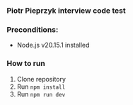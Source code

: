 ### Piotr Pieprzyk interview code test

### Preconditions:
- Node.js v20.15.1 installed 

### How to run
1. Clone repository
2. Run `npm install`
3. Run `npm run dev`



